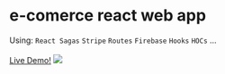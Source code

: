 # e-comerce react web app

Using: `React Sagas` `Stripe` `Routes` `Firebase` `Hooks` `HOCs` ...
<br></br>
[Live Demo!](https://crown-live-heroku.herokuapp.com/)
![](crwn.gif)
